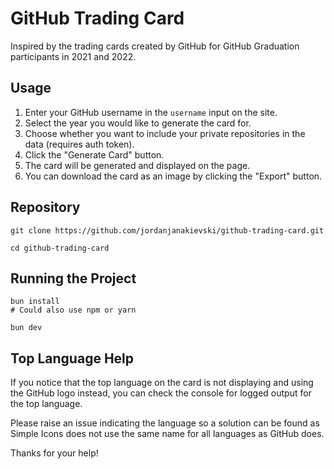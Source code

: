 # GitHub Trading Card

Inspired by the trading cards created by GitHub for GitHub Graduation participants in 2021 and 2022.

## Usage

1. Enter your GitHub username in the `username` input on the site.
1. Select the year you would like to generate the card for.
1. Choose whether you want to include your private repositories in the data (requires auth token).
1. Click the "Generate Card" button.
1. The card will be generated and displayed on the page.
1. You can download the card as an image by clicking the "Export" button.

## Repository

```
git clone https://github.com/jordanjanakievski/github-trading-card.git

cd github-trading-card
```

## Running the Project

```
bun install
# Could also use npm or yarn

bun dev
```

## Top Language Help

If you notice that the top language on the card is not displaying and using the GitHub logo instead, you can check the console for logged output for the top language.

Please raise an issue indicating the language so a solution can be found as Simple Icons does not use the same name for all languages as GitHub does.

Thanks for your help!
